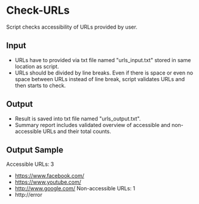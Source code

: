 # Check-URLs
Script checks accessibility of URLs provided by user.

## Input
* URLs have to provided via txt file named "urls_input.txt" stored in same location as script.
* URLs should be divided by line breaks. Even if there is space or even no space between URLs instead of line break, script validates URLs and then starts to check.

## Output
* Result is saved into txt file named "urls_output.txt".
* Summary report includes validated overview of accessible and non-accessible URLs and their total counts.

## Output Sample
Accessible URLs: 3
- https://www.facebook.com/
- https://www.youtube.com/
- http://www.google.com/
Non-accessible URLs: 1
- http://error
